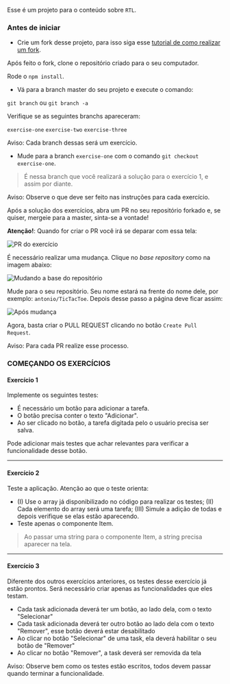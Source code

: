 Esse é um projeto para o conteúdo sobre `RTL`.

### Antes de iniciar

- Crie um fork desse projeto, para isso siga esse [tutorial de como realizar um fork](https://guides.github.com/activities/forking/).

Após feito o fork, clone o repositório criado para o seu computador.

Rode o `npm install`.

- Vá para a branch master do seu projeto e execute o comando:

 `git branch` ou `git branch -a`

Verifique se as seguintes branchs apareceram:

`exercise-one`
`exercise-two`
`exercise-three`

Aviso: Cada branch dessas será um exercício.

- Mude para a branch `exercise-one` com o comando `git checkout exercise-one`. 
> É nessa branch que você realizará a solução para o exercício 1, e assim por diante.

Aviso: Observe o que deve ser feito nas instruções para cada exercício.

Após a solução dos exercícios, abra um PR no seu repositório forkado e, se quiser, mergeie para a master, sinta-se a vontade!

**Atenção!**: Quando for criar o PR você irá se deparar com essa tela:

![PR do exercício](images/example-pr.png)

É necessário realizar uma mudança. Clique no _base repository_ como na imagem abaixo:

![Mudando a base do repositório](images/change-base.png)

Mude para o seu repositório. Seu nome estará na frente do nome dele, por exemplo: `antonio/TicTacToe`. Depois desse passo a página deve ficar assim:

![Após mudança](images/after-change.png)

Agora, basta criar o PULL REQUEST clicando no botão `Create Pull Request`.

Aviso: Para cada PR realize esse processo.

### COMEÇANDO OS EXERCÍCIOS

#### Exercício 1

Implemente os seguintes testes:

- É necessário um botão para adicionar a tarefa.
- O botão precisa conter o texto "Adicionar".
- Ao ser clicado no botão, a tarefa digitada pelo o usuário precisa ser salva.

Pode adicionar mais testes que achar relevantes para verificar a funcionalidade desse botão.

---

#### Exercício 2

Teste a aplicação. Atenção ao que o teste orienta:

- (I) Use o array já disponibilizado no código para realizar os testes; (II) Cada elemento do array será uma tarefa; (III) Simule a adição de todas e depois verifique se elas estão aparecendo.
- Teste apenas o componente Item. 
> Ao passar uma string para o componente Item, a string precisa aparecer na tela.

---

#### Exercício 3

Diferente dos outros exercícios anteriores, os testes desse exercício já estão prontos. Será necessário criar apenas as funcionalidades que eles testam.

- Cada task adicionada deverá ter um botão, ao lado dela, com o texto "Selecionar"
- Cada task adicionada deverá ter outro botão ao lado dela com o texto "Remover", esse botão deverá estar desabilitado
- Ao clicar no botão "Selecionar" de uma task, ela deverá habilitar o seu botão de "Remover"
- Ao clicar no botão "Remover", a task deverá ser removida da tela

Aviso: Observe bem como os testes estão escritos, todos devem passar quando terminar a funcionalidade.
